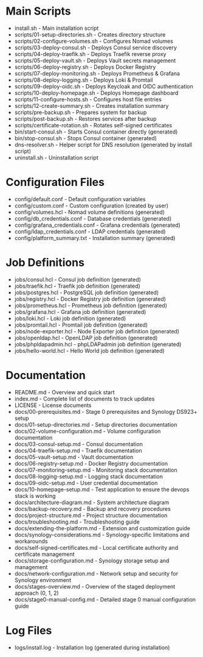# Main Scripts

- install.sh - Main installation script
- scripts/01-setup-directories.sh - Creates directory structure
- scripts/02-configure-volumes.sh - Configures Nomad volumes
- scripts/03-deploy-consul.sh - Deploys Consul service discovery
- scripts/04-deploy-traefik.sh - Deploys Traefik reverse proxy
- scripts/05-deploy-vault.sh - Deploys Vault secrets management
- scripts/06-deploy-registry.sh - Deploys Docker Registry
- scripts/07-deploy-monitoring.sh - Deploys Prometheus & Grafana
- scripts/08-deploy-logging.sh - Deploys Loki & Promtail
- scripts/09-deploy-oidc.sh - Deploys Keycloak and OIDC authentication
- scripts/10-deploy-homepage.sh - Deploys Homepage dashboard
- scripts/11-configure-hosts.sh - Configures host file entries
- scripts/12-create-summary.sh - Creates installation summary
- scripts/pre-backup.sh - Prepares system for backup
- scripts/post-backup.sh - Restores services after backup
- scripts/certificate-rotation.sh - Rotates self-signed certificates
- bin/start-consul.sh - Starts Consul container directly (generated)
- bin/stop-consul.sh - Stops Consul container (generated)
- dns-resolver.sh - Helper script for DNS resolution (generated by install script)
- uninstall.sh - Uninstallation script

# Configuration Files

- config/default.conf - Default configuration variables
- config/custom.conf - Custom configuration (created by user)
- config/volumes.hcl - Nomad volume definitions (generated)
- config/db_credentials.conf - Database credentials (generated)
- config/grafana_credentials.conf - Grafana credentials (generated)
- config/ldap_credentials.conf - LDAP credentials (generated)
- config/platform_summary.txt - Installation summary (generated)

# Job Definitions

- jobs/consul.hcl - Consul job definition (generated)
- jobs/traefik.hcl - Traefik job definition (generated)
- jobs/postgres.hcl - PostgreSQL job definition (generated)
- jobs/registry.hcl - Docker Registry job definition (generated)
- jobs/prometheus.hcl - Prometheus job definition (generated)
- jobs/grafana.hcl - Grafana job definition (generated)
- jobs/loki.hcl - Loki job definition (generated)
- jobs/promtail.hcl - Promtail job definition (generated)
- jobs/node-exporter.hcl - Node Exporter job definition (generated)
- jobs/openldap.hcl - OpenLDAP job definition (generated)
- jobs/phpldapadmin.hcl - phpLDAPadmin job definition (generated)
- jobs/hello-world.hcl - Hello World job definition (generated)

# Documentation

- README.md - Overview and quick start
- index.md - Complete list of documents to track updates
- LICENSE - License documents
- docs/00-prerequisites.md - Stage 0 prerequisites and Synology DS923+ setup
- docs/01-setup-directories.md - Setup directories documentation
- docs/02-volume-configuration.md - Volume configuration documentation
- docs/03-consul-setup.md - Consul documentation
- docs/04-traefik-setup.md - Traefik documentation
- docs/05-vault-setup.md - Vault documentation
- docs/06-registry-setup.md - Docker Registry documentation
- docs/07-monitoring-setup.md - Monitoring stack documentation
- docs/08-logging-setup.md - Logging stack documentation
- docs/09-oidc-setup.md - User credential documentation
- docs/10-homepage-setup.md - Test application to ensure the devops stack is working
- docs/architecture-diagram.md - System architecture diagram
- docs/backup-recovery.md - Backup and recovery procedures
- docs/project-structure.md - Project structure documentation
- docs/troubleshooting.md - Troubleshooting guide
- docs/extending-the-platform.md - Extension and customization guide
- docs/synology-considerations.md - Synology-specific limitations and workarounds
- docs/self-signed-certificates.md - Local certificate authority and certificate management
- docs/storage-configuration.md - Synology storage setup and management
- docs/network-configuration.md - Network setup and security for Synology environment
- docs/stages-overview.md - Overview of the staged deployment approach (0, 1, 2)
- docs/stage0-manual-config.md - Detailed stage 0 manual configuration guide

# Log Files

- logs/install.log - Installation log (generated during installation)